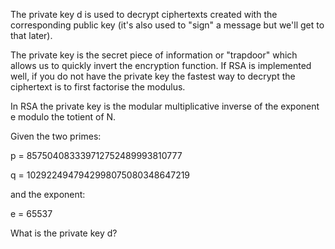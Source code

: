 The private key d is used to decrypt ciphertexts created with the corresponding public key (it's also used to "sign" a message but we'll get to that later).

The private key is the secret piece of information or "trapdoor" which allows us to quickly invert the encryption function. If RSA is implemented well, if you do not have the private key the fastest way to decrypt the ciphertext is to first factorise the modulus.

In RSA the private key is the modular multiplicative inverse of the exponent e modulo the totient of N.

Given the two primes:

p = 857504083339712752489993810777

q = 1029224947942998075080348647219

and the exponent:

e = 65537

What is the private key d?